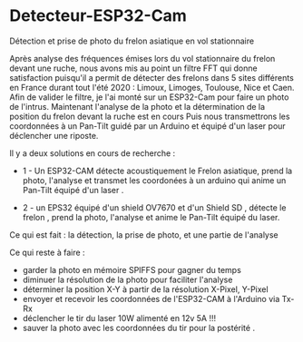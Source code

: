 # Detecteur-ESP32-Cam
Détection et prise de photo du frelon asiatique en vol stationnaire

Après analyse des fréquences émises lors du vol stationnaire du frelon devant une ruche, 
nous avons mis au point un filtre FFT qui donne satisfaction puisqu'il a permit de détecter des frelons dans 5 sites différents en France durant tout l'été 2020 : Limoux, Limoges, Toulouse, Nice et Caen. 
Afin de valider le filtre, je l'ai monté sur un ESP32-Cam pour faire un photo de l'intrus. 
Maintenant l'analyse de la photo et la détermination de la position du frelon devant la ruche est en cours
Puis nous transmettrons les coordonnées à un Pan-Tilt guidé par un Arduino et équipé d'un laser pour déclencher une riposte.

Il y a deux solutions en cours de  recherche :

- 1 -  Un ESP32-CAM détecte acoustiquement le Frelon asiatique, prend la photo, l'analyse et transmet les coordonées à un arduino qui  anime un Pan-Tilt équipé d'un laser .

- 2 - un EPS32 équipé d'un shield OV7670 et d'un Shield SD ,  détecte le frelon , prend la photo, l'analyse et anime le Pan-Tilt équipé du laser.   

Ce qui est fait : la détection, la prise de photo, et une partie de l'analyse 

Ce qui reste à faire :
- garder la photo en mémoire SPIFFS pour gagner du temps
- diminuer la résolution de la photo pour faciliter l'analyse
-  déterminer la position X-Y à partir de la résolution X-Pixel, Y-Pixel
- envoyer et recevoir les coordonnées  de l'ESP32-CAM à l'Arduino via Tx-Rx
- déclencher le tir du laser  10W alimenté en 12v 5A !!!
- sauver la photo avec les coordonnées du tir pour la postérité .
